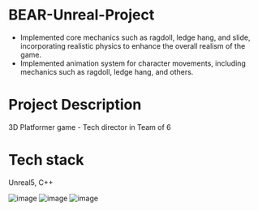 # BEAR-Unreal-Project
* Implemented core mechanics such as ragdoll, ledge hang, and slide, incorporating realistic physics to enhance the overall realism of the game.
* Implemented animation system for character movements, including mechanics such as ragdoll, ledge hang, and others.


# Project Description
3D Platformer game - Tech director in Team of 6

# Tech stack
Unreal5, C++

![image](https://github.com/Hyosang-Jeong/BEAR-Unreal-Project/assets/70678504/f6415f26-3dca-44f8-b428-d1c13af2caee)
![image](https://github.com/Hyosang-Jeong/BEAR-Unreal-Project/assets/70678504/bc95862c-51b1-44c2-80b9-783dc9f91e2d)
![image](https://github.com/Hyosang-Jeong/BEAR-Unreal-Project/assets/70678504/aa4411d1-d62d-4138-bc60-bcb2f20bf3c8)
